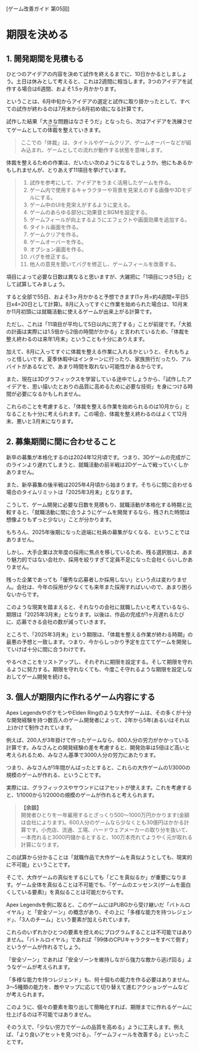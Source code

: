 [ゲーム改善ガイド 第05回]

# 期限を決める

## 1. 開発期間を見積もる

ひとつのアイデアの内容を決めて試作を終えるまでに、10日かかるとしましょう。土日は休みとして考えると、これは2週間に相当します。3つのアイデアを試作する場合は6週間、およそ1.5ヶ月かかります。

ということは、6月中旬からアイデアの選定と試作に取り掛かったとして、すべての試作が終わるのは7月末から8月初め頃になる計算です。

試作した結果「大きな問題はなさそうだ」となったら、次はアイデアを洗練させてゲームとしての<ruby>体裁<rt>ていさい</rt></ruby>を整えていきます。

>ここでの「体裁」は、タイトルやゲームクリア、ゲームオーバーなどが組み込まれ、ゲームとしての流れが動作する状態を意味します。

体裁を整えるための作業は、だいたい次のようになるでしょうか。他にもあるかもしれませんが、とりあえず11項目を挙げています。

>1. 試作を参考にして、アイデアをうまく活用したゲームを作る。
>2. ゲーム内で使用するキャラクターや背景を見栄えのする画像や3Dモデルにする。
>3. ゲーム中のUIを見栄えがするように変える。
>4. ゲームのあらゆる部分に効果音とBGMを設定する。
>5. ゲームフィールが向上するようにエフェクトや画面効果を追加する。
>6. タイトル画面を作る。
>7. ゲームクリアを作る。
>8. ゲームオーバーを作る。
>9. オプション画面を作る。
>10. バグを修正する。
>11. 他人の意見を聞いてバグを修正し、ゲームフィールを改善する。

項目によって必要な日数は異なると思いますが、大雑把に「1項目につき5日」として試算してみましょう。

すると全部で55日、およそ3ヶ月かかると予想できます(1ヶ月=約4週間=平日5日x4=20日として計算)。8月に入ってすぐに作業を始められた場合は、10月末か11月初頭には就職活動に使えるゲームが出来上がる計算です。

ただし、これは「11項目が平均して5日以内に完了する」ことが前提です。「大抵の計画は実際には1.5倍から2倍の時間がかかる」と言われているため、「体裁を整え終わるのは来年1月末」ということも十分にありえます。

加えて、8月に入ってすぐに体裁を整える作業に入れるかというと、それもちょっと怪しいです。夏季休暇中はインターンに行ったり、家族旅行だったり、アルバイトがあるなどで、あまり時間を取れない可能性があるからです。

また、現在は3Dグラフィックスを学習している途中でしょうから、「試作したアイデアを、思い描いたとおりの品質に高めるために必要な技術」を身につける時間が必要になるかもしれません。

これらのことを考慮すると、「体裁を整える作業を始められるのは10月から」となることも十分に考えられます。この場合、体裁を整え終わるのはよくて12月末、悪いと3月末になります。

## 2. 募集期間に間に合わせること

新卒の募集が本格化するのは2024年12月頃です。つまり、3Dゲームの完成がこのラインより遅れてしまうと、就職活動の前半戦は2Dゲームで戦っていくしかありません。

また、新卒募集の後半戦は2025年4月頃から始まります。そちらに間に合わせる場合のタイムリミットは「2025年3月末」となります。

こうして、ゲーム開発に必要な日数を見積もり、就職活動が本格化する時期と比較すると、「就職活動に間に合うようにゲームを開発するなら、残された時間は想像よりもずっと少ない」ことが分かります。

もちろん、2025年後期になった途端に社員の募集がなくなる、ということではありません。

しかし、大手企業は次年度の採用に焦点を移しているため、残る選択肢は、あまり魅力的ではない会社か、採用を絞りすぎて定員不足になった会社くらいしかありません。

残った企業であっても「優秀な応募者しか採用しない」という点は変わりません。会社は、今年の採用が少なくても来年また採用すればいいので、あまり困らないからです。

このような現実を踏まえると、それなりの会社に就職したいと考えているなら、期限は「2025年3月末」となります。以後は、作品の完成が1ヶ月遅れるたびに、応募できる会社の数が減っていきます。

ところで、「2025年3月末」という期限は、「体裁を整える作業が終わる時期」の最悪の予想と一致します。つまり、今からしっかり予定を立ててゲームを開発していけば十分に間に合うわけです。

やるべきことをリストアップし、それぞれに期限を設定する。そして期限を守れるように努力する。期限を守れなくても、今度こそ守れるような期限を設定しなおしてゲーム開発を続ける。




## 3. 個人が期限内に作れるゲーム内容にする

Apex LegendsやポケモンやElden Ringのような大作ゲームは、その多くが十分な開発経験を持つ数百人のゲーム開発者によって、2年から5年(あるいはそれ以上)かけて制作されています。

例えば、200人が3年掛けて作ったゲームなら、600人分の労力がかかっている計算です。みなさんとの開発経験の差を考慮すると、開発効率は5倍ほど高いと考えられるため、みなさん基準で3000人分の労力にあたります。

つまり、みなさんが1年間がんばったとすると、これらの大作ゲームの1/3000の規模のゲームが作れる、ということです。

実際には、グラフィックスやサウンドにはアセットが使えます。これを考慮すると、1/1000から1/2000の規模のゲームが作れると考えられます。

>**【余談】**<br>
>開発者ひとりを一年雇用するとざっくり500～1000万円かかります(金額は会社によります)。600人分のゲームなら少なくとも30億円はかかる計算です。小売店、流通、工場、ハードウェアメーカーの取り分を抜いて、一本売れると3000円儲かるとすると、100万本売れてようやく元が取れる計算になります。

この試算から分かることは「就職作品で大作ゲームを真似ようとしても、現実的に不可能」ということです。

そこで、大作ゲームの真似をするにしても「どこを真似るか」が重要になります。ゲーム全体を真似ることは不可能でも、「ゲームのエッセンス(ゲームを面白くしている要素)」を真似ることは可能だからです。

Apex Legendsを例に取ると、このゲームにはPUBGから受け継いだ「バトルロイヤル」と「安全ゾーン」の概念があり、その上に「多様な能力を持つレジェンド」、「3人のチーム」という要素が加えられています。

これらのいずれかひとつの要素を控えめにプログラムすることは不可能ではありません。「バトルロイヤル」であれば「99体のCPUキャラクターをすべて倒す」というゲームが作れるでしょう。

「安全ゾーン」であれば「安全ゾーンを維持しながら強力な敵から逃げ回る」ようなゲームが考えられます。

「多様な能力を持つレジェンド」も、何十個もの能力を作る必要はありません。3～5種類の能力を、敵やマップに応じて切り替えて進むアクションゲームなどが考えられます。

このように、個々の要素を取り出して簡略化すれば、期限までに作れるゲームに仕上げるのは不可能ではありません。

そのうえで、「少ない労力でゲームの品質を高める」ように工夫します。例えば、「より良いアセットを見つける」、「ゲームフィールを改善する」といったことです。








<div style="page-break-after: always"></div>
